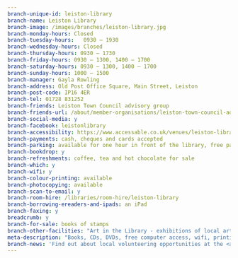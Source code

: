 ```yaml
---
branch-unique-id: leiston-library
branch-name: Leiston Library
branch-image: /images/branches/leiston-library.jpg
branch-monday-hours: Closed
branch-tuesday-hours:	0930 – 1930
branch-wednesday-hours: Closed
branch-thursday-hours: 0930 – 1730
branch-friday-hours: 0930 – 1300, 1400 – 1700
branch-saturday-hours: 0930 – 1300, 1400 – 1700
branch-sunday-hours: 1000 – 1500
branch-manager: Gayla Rowling
branch-address: Old Post Office Square, Main Street, Leiston
branch-post-code: IP16 4ER
branch-tel: 01728 831252
branch-friends: Leiston Town Council advisory group
branch-friends-url: /about/member-organisations/leiston-town-council-advisory-group
branch-social-media: y
branch-facebook: leistonlibrary
branch-accessibility: https://www.accessable.co.uk/venues/leiston-library
branch-payments: cash, cheques and cards accepted
branch-parking: available for one hour in front of the library, free parking available within walking distance
branch-bookdrop: y
branch-refreshments: coffee, tea and hot chocolate for sale
branch-which: y
branch-wifi: y
branch-colour-printing: available
branch-photocopying: available
branch-scan-to-email: y
branch-room-hire: /libraries/room-hire/leiston-library
branch-borrowing-ereaders-and-ipads: an iPad
branch-faxing: y
breadcrumb: y
branch-for-sale: books of stamps
branch-other-facilities: "Art in the Library - exhibitions of local artists' work"
meta-description: "Books, CDs, DVDs, free computer access, wifi, printing, scanning, room hire, children's activities, Lego Club, art exhibitions"
branch-news: 'Find out about local volunteering opportunities at the <a href="/events/aldeburgh-2019-04-27-volunteer-fair/">Aldeburgh Library volunteer fair</a> on Saturday 27 April.'
---
```


